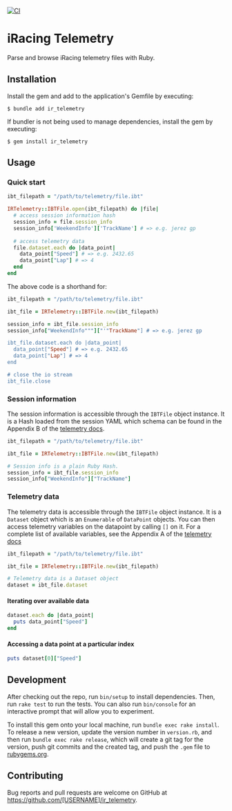 [![CI](https://github.com/virolea/ir_telemetry/actions/workflows/ci.yml/badge.svg)](https://github.com/virolea/ir_telemetry/actions/workflows/ci.yml)

# iRacing Telemetry

Parse and browse iRacing telemetry files with Ruby.

## Installation

Install the gem and add to the application's Gemfile by executing:

    $ bundle add ir_telemetry

If bundler is not being used to manage dependencies, install the gem by executing:

    $ gem install ir_telemetry

## Usage

### Quick start

```ruby
ibt_filepath = "/path/to/telemetry/file.ibt"

IRTelemetry::IBTFile.open(ibt_filepath) do |file|
  # access session information hash 
  session_info = file.session_info  
  session_info['WeekendInfo']['TrackName'] # => e.g. jerez gp
  
  # access telemetry data
  file.dataset.each do |data_point|
    data_point["Speed"] # => e.g. 2432.65
    data_point["Lap"] # => 4
  end
end
```

The above code is a shorthand for: 

```ruby
ibt_filepath = "/path/to/telemetry/file.ibt"

ibt_file = IRTelemetry::IBTFile.new(ibt_filepath)

session_info = ibt_file.session_info
session_info["WeekendInfo"""]["'"TrackName"] # => e.g. jerez gp

ibt_file.dataset.each do |data_point|
  data_point["Speed"] # => e.g. 2432.65
  data_point["Lap"] # => 4
end

# close the io stream
ibt_file.close
```

### Session information

The session information is accessible through the `IBTFile` object instance. It is a Hash loaded from the session YAML which schema can be found in the Appendix B of the [telemetry docs](docs/telemetry_11_23_15.pdf).

```ruby
ibt_filepath = "/path/to/telemetry/file.ibt"

ibt_file = IRTelemetry::IBTFile.new(ibt_filepath)

# Session info is a plain Ruby Hash.
session_info = ibt_file.session_info
session_info["WeekendInfo"]["TrackName"]
```

### Telemetry data

The telemetry data is accessible through the `IBTFile` object instance. It is a `Dataset` object which is an `Enumerable` of `DataPoint` objects. You can then access telemetry variables on the datapoint by calling `[]` on it. For a complete list of available variables, see the Appendix A of the [telemetry docs](docs/telemetry_11_23_15.pdf)

```ruby
ibt_filepath = "/path/to/telemetry/file.ibt"

ibt_file = IRTelemetry::IBTFile.new(ibt_filepath)

# Telemetry data is a Dataset object
dataset = ibt_file.dataset
```

#### Iterating over available data 

```ruby
dataset.each do |data_point|
  puts data_point["Speed"]
end
```

#### Accessing a data point at a particular index 
    
```ruby
puts dataset[0]["Speed"]
```


## Development

After checking out the repo, run `bin/setup` to install dependencies. Then, run `rake test` to run the tests. You can also run `bin/console` for an interactive prompt that will allow you to experiment.

To install this gem onto your local machine, run `bundle exec rake install`. To release a new version, update the version number in `version.rb`, and then run `bundle exec rake release`, which will create a git tag for the version, push git commits and the created tag, and push the `.gem` file to [rubygems.org](https://rubygems.org).

## Contributing

Bug reports and pull requests are welcome on GitHub at https://github.com/[USERNAME]/ir_telemetry.

